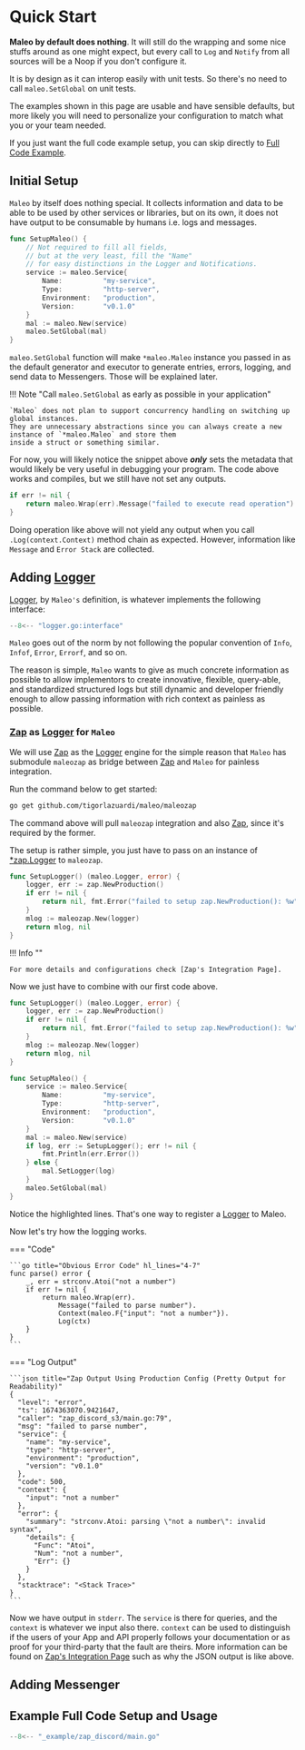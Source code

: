 # Quick Start

**Maleo by default does nothing**. It will still do the wrapping and some nice stuffs around as one might expect, but
every call to `Log` and `Notify` from all sources will be a Noop if you don't configure it.

It is by design as it can interop easily with unit tests. So there's no need to call `maleo.SetGlobal` on unit tests.

The examples shown in this page are usable and have sensible defaults, but more likely you will need to personalize your
configuration to match what you or your team needed.

If you just want the full code example setup, you can skip directly to
[Full Code Example](#example-full-code-setup-and-usage).

## Initial Setup

`Maleo` by itself does nothing special. It collects information and data to be able to be used by other services or
libraries, but on its own, it does not have output to be consumable by humans i.e. logs and messages.

```go title="Minimum Setup"
func SetupMaleo() {
	// Not required to fill all fields,
	// but at the very least, fill the "Name"
	// for easy distinctions in the Logger and Notifications.
	service := maleo.Service{
		Name:          "my-service",
		Type:          "http-server",
		Environment:   "production",
		Version:       "v0.1.0"
	}
	mal := maleo.New(service)
	maleo.SetGlobal(mal)
}
```

`maleo.SetGlobal` function will make `*maleo.Maleo` instance you passed in as the default generator and executor to
generate entries, errors, logging, and send data to Messengers. Those will be explained later.

!!! Note "Call `maleo.SetGlobal` as early as possible in your application"

    `Maleo` does not plan to support concurrency handling on switching up global instances.
    They are unnecessary abstractions since you can always create a new instance of `*maleo.Maleo` and store them
    inside a struct or something similar.

For now, you will likely notice the snippet above **_only_** sets the metadata that would likely be very useful in
debugging your program. The code above works and compiles, but we still have not set any outputs.

```go title="Example Error Handling (after doing Setup)"
if err != nil {
	return maleo.Wrap(err).Message("failed to execute read operation").Log(ctx)
}
```

Doing operation like above will not yield any output when you call `.Log(context.Context)` method chain as expected.
However, information like `Message` and `Error Stack` are collected.

## Adding [Logger]

[Logger], by `Maleo's` definition, is whatever implements the following interface:

```go title="Logger Interface"
--8<-- "logger.go:interface"
```

`Maleo` goes out of the norm by not following the popular convention of `Info`, `Infof`, `Error`, `Errorf`, and so on.

The reason is simple, `Maleo` wants to give as much concrete information as possible to allow implementors to create
innovative, flexible, query-able, and standardized structured logs but still dynamic and developer friendly enough to
allow passing information with rich context as painless as possible.

### [Zap] as [Logger] for `Maleo`

We will use [Zap] as the [Logger] engine for the simple reason that `Maleo` has submodule `maleozap` as bridge between
[Zap] and `Maleo` for painless integration.

Run the command below to get started:

```sh
go get github.com/tigorlazuardi/maleo/maleozap
```

The command above will pull `maleozap` integration and also [Zap], since it's required by the former.

The setup is rather simple, you just have to pass on an instance of
[\*zap.Logger](https://pkg.go.dev/go.uber.org/zap#Logger) to `maleozap`.

```go title="Setup Logger"
func SetupLogger() (maleo.Logger, error) {
	logger, err := zap.NewProduction()
	if err != nil {
		return nil, fmt.Error("failed to setup zap.NewProduction(): %w", err)
	}
	mlog := maleozap.New(logger)
	return mlog, nil
}
```

!!! Info ""

    For more details and configurations check [Zap's Integration Page].

Now we just have to combine with our first code above.

```go title="Combine With Logger" linenums="1" hl_lines="18-22"
func SetupLogger() (maleo.Logger, error) {
	logger, err := zap.NewProduction()
	if err != nil {
		return nil, fmt.Error("failed to setup zap.NewProduction(): %w", err)
	}
	mlog := maleozap.New(logger)
	return mlog, nil
}

func SetupMaleo() {
	service := maleo.Service{
		Name:          "my-service",
		Type:          "http-server",
		Environment:   "production",
		Version:       "v0.1.0"
	}
	mal := maleo.New(service)
	if log, err := SetupLogger(); err != nil {
		fmt.Println(err.Error())
	} else {
		mal.SetLogger(log)
	}
	maleo.SetGlobal(mal)
}
```

Notice the highlighted lines. That's one way to register a [Logger] to Maleo.

Now let's try how the logging works.

=== "Code"

    ```go title="Obvious Error Code" hl_lines="4-7"
    func parse() error {
    	_, err = strconv.Atoi("not a number")
    	if err != nil {
    		return maleo.Wrap(err).
    			Message("failed to parse number").
    			Context(maleo.F{"input": "not a number"}).
    			Log(ctx)
    	}
    }
    ```

=== "Log Output"

    ```json title="Zap Output Using Production Config (Pretty Output for Readability)"
    {
      "level": "error",
      "ts": 1674363070.9421647,
      "caller": "zap_discord_s3/main.go:79",
      "msg": "failed to parse number",
      "service": {
    	"name": "my-service",
    	"type": "http-server",
    	"environment": "production",
    	"version": "v0.1.0"
      },
      "code": 500,
      "context": {
    	"input": "not a number"
      },
      "error": {
    	"summary": "strconv.Atoi: parsing \"not a number\": invalid syntax",
    	"details": {
    	  "Func": "Atoi",
    	  "Num": "not a number",
    	  "Err": {}
    	}
      },
      "stacktrace": "<Stack Trace>"
    }
    ```

Now we have output in `stderr`. The `service` is there for queries, and the `context` is whatever we input also there.
`context` can be used to distinguish if the users of your App and API properly follows your documentation or as proof
for your third-party that the fault are theirs. More information can be found on [Zap's Integration Page] such as why
the JSON output is like above.

## Adding Messenger

## Example Full Code Setup and Usage

```go title="_example/zap_discord/main.go" linenums="1"
--8<-- "_example/zap_discord/main.go"
```

[Logger]: ./../documentation/logger/index.md
[Zap]: https://github.com/uber-go/zap
[Zap's Integration Page]: ../documentation/logger/zap.md
